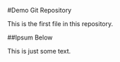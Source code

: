#Demo Git Repository

This is the first file in this repository.

##Ipsum Below

This is just some text.